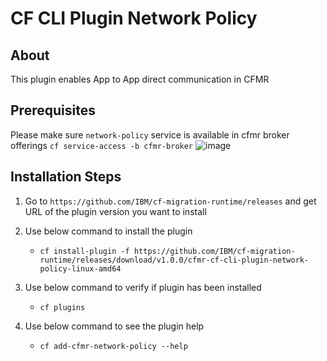 # CF CLI Plugin Network Policy

## About
This plugin enables App to App direct communication in CFMR

## Prerequisites
Please make sure `network-policy` service is available in cfmr broker offerings
`cf service-access -b cfmr-broker`
![image](https://user-images.githubusercontent.com/84785003/130772976-1b0246a0-44fd-4f17-afdb-1fff84f1cab5.png)

## Installation Steps
1. Go to `https://github.com/IBM/cf-migration-runtime/releases` and get URL of the plugin version you want to install

2. Use below command to install the plugin
   - `cf install-plugin -f https://github.com/IBM/cf-migration-runtime/releases/download/v1.0.0/cfmr-cf-cli-plugin-network-policy-linux-amd64`

3. Use below command to verify if plugin has been installed
   - `cf plugins`

4. Use below command to see the plugin help
   - `cf add-cfmr-network-policy --help`